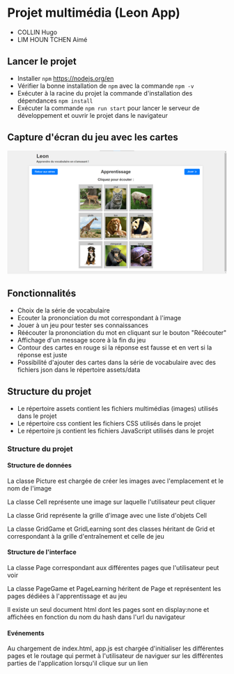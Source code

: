 # Projet multimédia (Leon App)
- COLLIN Hugo
- LIM HOUN TCHEN Aimé
## Lancer le projet
- Installer `npm` https://nodejs.org/en
- Vérifier la bonne installation de `npm` avec la commande `npm -v`
- Exécuter à la racine du projet la commande d'installation des dépendances `npm install`
- Exécuter la commande `npm run start` pour lancer le serveur de développement et ouvrir le projet dans le navigateur
## Capture d'écran du jeu avec les cartes
![img.png](img.png)
## Fonctionnalités
- Choix de la série de vocabulaire
- Ecouter la prononciation du mot correspondant à l'image
- Jouer à un jeu pour tester ses connaissances
- Réécouter la prononciation du mot en cliquant sur le bouton "Réécouter"
- Affichage d'un message score à la fin du jeu
- Contour des cartes en rouge si la réponse est fausse et en vert si la réponse est juste
- Possibilité d'ajouter des cartes dans la série de vocabulaire avec des fichiers json dans le répertoire assets/data
## Structure du projet
- Le répertoire assets contient les fichiers multimédias (images) utilisés dans le projet
- Le répertoire css contient les fichiers CSS utilisés dans le projet
- Le répertoire js contient les fichiers JavaScript utilisés dans le projet
### Structure du projet
#### Structure de données
<p>La classe Picture est chargée de créer les images avec l'emplacement et le nom de l'image</p>
<p>La classe Cell représente une image sur laquelle l'utilisateur peut cliquer</p>
<p>La classe Grid représente la grille d'image avec une liste d'objets Cell</p>
<p>La classe GridGame et GridLearning sont des classes héritant de Grid et correspondant à la grille d'entraînement et celle de jeu</p>

#### Structure de l'interface
<p>La classe Page correspondant aux différentes pages que l'utilisateur peut voir</p>
<p>La classe PageGame et PageLearning héritent de Page et représentent les pages dédiées à l'apprentissage et au jeu</p>
<p>Il existe un seul document html dont les pages sont en display:none et affichées en fonction du nom du hash dans l'url du navigateur

#### Evénements
<p>Au chargement de index.html, app.js est chargée d'initialiser les différentes pages et le routage qui permet à l'utilisateur de naviguer sur les différentes parties de l'application lorsqu'il clique sur un lien</p>